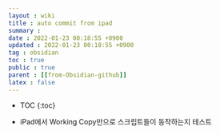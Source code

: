 ```yaml
---
layout : wiki
title : auto commit from ipad
summary :
date : 2022-01-23 00:18:55 +0900
updated : 2022-01-23 00:18:55 +0900
tag : obsidian
toc : true
public : true
parent : [[from-Obsidian-github]]
latex : false
---
```


* TOC
{:toc}

- iPad에서 Working Copy만으로 스크립트들이 동작하는지 테스트
